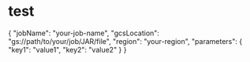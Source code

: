 # test

{
  "jobName": "your-job-name",
  "gcsLocation": "gs://path/to/your/job/JAR/file",
  "region": "your-region",
  "parameters": {
    "key1": "value1",
    "key2": "value2"
  }
}
